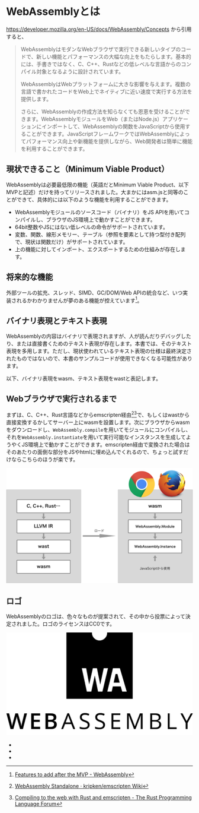 # WebAssemblyとは

https://developer.mozilla.org/en-US/docs/WebAssembly/Concepts から引用すると、

> WebAssemblyはモダンなWebブラウザで実行できる新しいタイプのコードで、新しい機能とパフォーマンスの大幅な向上をもたらします。基本的には、手書きではなく、C、C++、Rustなどの低レベルな言語からのコンパイル対象となるように設計されています。
>
> WebAssemblyはWebプラットフォームに大きな影響を与えます。複数の言語で書かれたコードをWeb上でネイティブに近い速度で実行する方法を提供します。
> 
> さらに、WebAssemblyの作成方法を知らなくても恩恵を受けることができます。WebAssemblyモジュールをWeb（またはNode.js）アプリケーションにインポートして、WebAssemblyの関数をJavaScriptから使用することができます。JavaScriptフレームワークではWebAssemblyによってパフォーマンス向上や新機能を提供しながら、Web開発者は簡単に機能を利用することができます。

## 現状できること（Minimum Viable Product）

WebAssemblyは必要最低限の機能（英語だとMinimum Viable Product、以下MVPと記述）だけを持ってリリースされました。大まかにはasm.jsと同等のことができて、具体的には以下のような機能を利用することができます。

* WebAssemblyモジュールのソースコード（バイナリ）をJS APIを用いてコンパイルし、ブラウザのJS環境上で動かすことができます。
* 64bit整数やJSにはない低レベルの命令がサポートされています。
* 変数、関数、線形メモリー、テーブル（参照を要素として持つ型付き配列で、現状は関数だけ）がサポートされています。
* 上の機能に対してインポート、エクスポートするための仕組みが存在します。

## 将来的な機能

外部ツールの拡充、スレッド、SIMD、GC/DOM/Web APIの統合など、いつ実装されるかわかりませんが夢のある機能が控えています[^future features]。

## バイナリ表現とテキスト表現

WebAssemblyの内容はバイナリで表現されますが、人が読んだりデバッグしたり、または直接書くためのテキスト表現が存在します。本書では、そのテキスト表現を多用します。ただし、現状使われているテキスト表現の仕様は最終決定されたものではないので、本書のサンプルコードが使用できなくなる可能性があります。

以下、バイナリ表現をwasm、テキスト表現をwastと表記します。

## Webブラウザで実行されるまで

まずは、C、C++、Rust言語などからemscripten経由[^emcc to wasm][^rust to wasm]で、もしくはwastから直接変換するかしてサーバー上にwasmを設置します。次にブラウザからwasmをダウンロードし、`WebAssembly.compile`を用いてモジュールにコンパイルし、それを`WebAssembly.instantiate`を用いて実行可能なインスタンスを生成してようやくJS環境上で動かすことができます。emscripten経由で変換された場合はそのあたりの面倒な部分をJSやhtmlに埋め込んでくれるので、ちょっと試すだけならこちらのほうが楽です。


![Webブラウザで実行されるまで](../images/use-wasm.png)


## ロゴ

WebAssemblyのロゴは、色々なものが提案されて、その中から投票によって決定されました。ロゴのライセンスはCC0です。

![WebAssemblyロゴ](../images/web-assembly-logo-black.png)


* [^future features]: [Features to add after the MVP \- WebAssembly](http://webassembly.org/docs/future-features/)
* [^emcc to wasm]: [WebAssembly Standalone · kripken/emscripten Wiki](https://github.com/kripken/emscripten/wiki/WebAssembly-Standalone)
* [^rust to wasm]: [Compiling to the web with Rust and emscripten \- The Rust Programming Language Forum](https://users.rust-lang.org/t/compiling-to-the-web-with-rust-and-emscripten/7627)
